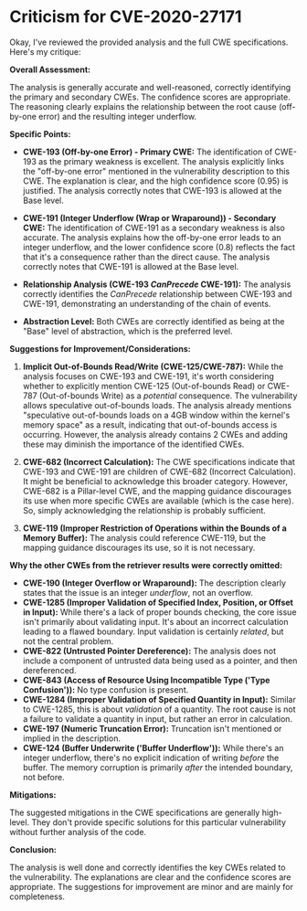 # Criticism for CVE-2020-27171

Okay, I've reviewed the provided analysis and the full CWE specifications. Here's my critique:

**Overall Assessment:**

The analysis is generally accurate and well-reasoned, correctly identifying the primary and secondary CWEs. The confidence scores are appropriate. The reasoning clearly explains the relationship between the root cause (off-by-one error) and the resulting integer underflow.

**Specific Points:**

*   **CWE-193 (Off-by-one Error) - Primary CWE:** The identification of CWE-193 as the primary weakness is excellent. The analysis explicitly links the "off-by-one error" mentioned in the vulnerability description to this CWE. The explanation is clear, and the high confidence score (0.95) is justified. The analysis correctly notes that CWE-193 is allowed at the Base level.

*   **CWE-191 (Integer Underflow (Wrap or Wraparound)) - Secondary CWE:** The identification of CWE-191 as a secondary weakness is also accurate. The analysis explains how the off-by-one error leads to an integer underflow, and the lower confidence score (0.8) reflects the fact that it's a consequence rather than the direct cause. The analysis correctly notes that CWE-191 is allowed at the Base level.

*   **Relationship Analysis (CWE-193 *CanPrecede* CWE-191):** The analysis correctly identifies the *CanPrecede* relationship between CWE-193 and CWE-191, demonstrating an understanding of the chain of events.

*   **Abstraction Level:** Both CWEs are correctly identified as being at the "Base" level of abstraction, which is the preferred level.

**Suggestions for Improvement/Considerations:**

1.  **Implicit Out-of-Bounds Read/Write (CWE-125/CWE-787):** While the analysis focuses on CWE-193 and CWE-191, it's worth considering whether to explicitly mention CWE-125 (Out-of-bounds Read) or CWE-787 (Out-of-bounds Write) as a *potential* consequence. The vulnerability allows speculative out-of-bounds loads.  The analysis already mentions "speculative out-of-bounds loads on a 4GB window within the kernel's memory space" as a result, indicating that out-of-bounds access is occurring. However, the analysis already contains 2 CWEs and adding these may diminish the importance of the identified CWEs.

2.  **CWE-682 (Incorrect Calculation):** The CWE specifications indicate that CWE-193 and CWE-191 are children of CWE-682 (Incorrect Calculation). It might be beneficial to acknowledge this broader category. However, CWE-682 is a Pillar-level CWE, and the mapping guidance discourages its use when more specific CWEs are available (which is the case here). So, simply acknowledging the relationship is probably sufficient.

3.  **CWE-119 (Improper Restriction of Operations within the Bounds of a Memory Buffer):**  The analysis could reference CWE-119, but the mapping guidance discourages its use, so it is not necessary.

**Why the other CWEs from the retriever results were correctly omitted:**

*   **CWE-190 (Integer Overflow or Wraparound):** The description clearly states that the issue is an integer *underflow*, not an overflow.
*   **CWE-1285 (Improper Validation of Specified Index, Position, or Offset in Input):** While there's a lack of proper bounds checking, the core issue isn't primarily about validating input. It's about an incorrect calculation leading to a flawed boundary. Input validation is certainly *related*, but not the central problem.
*   **CWE-822 (Untrusted Pointer Dereference):** The analysis does not include a component of untrusted data being used as a pointer, and then dereferenced.
*   **CWE-843 (Access of Resource Using Incompatible Type ('Type Confusion')):** No type confusion is present.
*   **CWE-1284 (Improper Validation of Specified Quantity in Input):** Similar to CWE-1285, this is about *validation* of a quantity. The root cause is not a failure to validate a quantity in input, but rather an error in calculation.
*   **CWE-197 (Numeric Truncation Error):** Truncation isn't mentioned or implied in the description.
*   **CWE-124 (Buffer Underwrite ('Buffer Underflow')):** While there's an integer underflow, there's no explicit indication of writing *before* the buffer. The memory corruption is primarily *after* the intended boundary, not before.

**Mitigations:**

The suggested mitigations in the CWE specifications are generally high-level. They don't provide specific solutions for this particular vulnerability without further analysis of the code.

**Conclusion:**

The analysis is well done and correctly identifies the key CWEs related to the vulnerability. The explanations are clear and the confidence scores are appropriate. The suggestions for improvement are minor and are mainly for completeness.